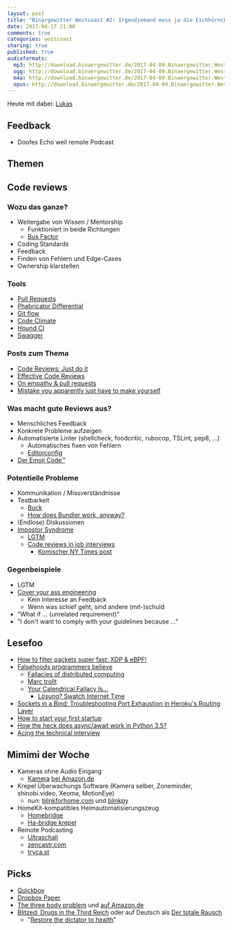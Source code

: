 ```yaml
---
layout: post
title: "Binärgewitter Westcoast #2: Irgendjemand muss ja die Eichhörnchen überwachen!"
date: 2017-04-17 21:00
comments: true
categories: westcoast
sharing: true
published: true
audioformats:
  mp3: http://download.binaergewitter.de/2017-04-09.Binaergewitter.Westcoast.2.mp3
  ogg: http://download.binaergewitter.de/2017-04-09.Binaergewitter.Westcoast.2.ogg
  m4a: http://download.binaergewitter.de/2017-04-09.Binaergewitter.Westcoast.2.m4a
  opus: http://download.binaergewitter.de/2017-04-09.Binaergewitter.Westcoast.2.opus
---
```

Heute mit dabei: [Lukas](https://twitter.com/lumaxis)

## Feedback

- Doofes Echo weil remote Podcast

## Themen

## Code reviews

### Wozu das ganze?

- Weitergabe von Wissen / Mentorship
  * Funktioniert in beide Richtungen
  * [Bus Factor](https://en.wikipedia.org/wiki/Bus_factor)
- Coding Standards
- Feedback
- Finden von Fehlern und Edge-Cases
- Ownership klarstellen

### Tools

- [Pull Requests](https://help.github.com/articles/about-pull-requests/)
- [Phabricator Differential](https://www.phacility.com/phabricator/differential/ )
- [Git flow](https://danielkummer.github.io/git-flow-cheatsheet/)
- [Code Climate](https://codeclimate.com/)
- [Hound CI](https://houndci.com/)
- [Swagger](http://swagger.io/)

### Posts zum Thema

- [Code Reviews: Just do it](https://blog.codinghorror.com/code-reviews-just-do-it/)
- [Effective Code Reviews](https://blog.fogcreek.com/effective-code-reviews-9-tips-from-a-converted-skeptic/)
- [On empathy & pull requests](https://slack.engineering/on-empathy-pull-requests-979e4257d158)
- [Mistake you apparently just have to make yourself](https://medium.com/@mcfunley/mistakes-you-apparently-just-have-to-make-yourself-cc2dd2bfc25c)

### Was macht gute Reviews aus?

- Menschliches Feedback
- Konkrete Probleme aufzeigen
- Automatisierte Linter (shellcheck, foodcritic, rubocop, TSLint, pep8, ...)
  * Automatisches fixen von Fehlern
  * [Editorconfig](http://editorconfig.org/)
- [Der Emoji Code™](https://gist.github.com/pfleidi/4422a5cac5b04550f714f1f886d2feea)

### Potentielle Probleme

- Kommunikation / Missverständnisse
- Testbarkeit
  * [Buck](https://buckbuild.com/)
  * [How does Bundler work, anyway?](https://www.youtube.com/watch?v=4DqzaqeeMgY)
- (Endlose) Diskussionen
- [Impostor Syndrome](https://en.wikipedia.org/wiki/Impostor_syndrome)
  * [LGTM]( https://www.youtube.com/watch?v=erh2ngRZxs0 )
  * [Code reviews in job interviews]()
    * [Komischer NY Times post](https://www.nytimes.com/2017/04/08/opinion/sunday/the-utter-uselessness-of-job-interviews.html)

### Gegenbeispiele

- LGTM
- [Cover your ass engineering]( https://en.wikipedia.org/wiki/Cover_your_ass )
    * Kein Interesse an Feedback
    * Wenn was schief geht, sind andere (mit-)schuld
- "What if ... (unrelated requirement)"
- "I don't want to comply with your guidelines because ..."

## Lesefoo

- [How to filter packets super fast: XDP & eBPF!](https://jvns.ca/blog/2017/04/07/xdp-bpf-tutorial/)
- [Falsehoods programmers believe](http://andre.arko.net/2013/03/24/falsehoods-programmers-believe/)
  * [Fallacies of distributed computing](https://en.wikipedia.org/wiki/Fallacies_of_distributed_computing)
  * [Marc trollt](https://tickets.puppetlabs.com/browse/PUP-2526?focusedCommentId=88089&page=com.atlassian.jira.plugin.system.issuetabpanels:comment-tabpanel#comment-88089)
  * [Your Calendrical Fallacy Is...](http://yourcalendricalfallacyis.com)
    * [Lösung? Swatch Internet Time](https://en.wikipedia.org/wiki/Swatch_Internet_Time)
- [Sockets in a Bind: Troubleshooting Port Exhaustion in Heroku's Routing Layer](https://engineering.heroku.com/blogs/2017-03-30-sockets-in-a-bind/)
- [How to start your first startup](https://zachholman.com/posts/start-up-your-startup)
- [How the heck does async/await work in Python 3.5?](https://snarky.ca/how-the-heck-does-async-await-work-in-python-3-5/)
- [Acing the technical interview](https://aphyr.com/posts/340-acing-the-technical-interview)

## Mimimi der Woche

- Kameras ohne Audio Eingang
  * [Kamera](https://www.amazon.com/Olympus-Mirrorless-Digital-Camera-14-42mm/dp/B01CIXJSOK) [bei Amazon.de](http://amzn.to/2p8gJGi)
- Krepel Überwachungs Software (Kamera selber, Zoneminder, shinobi.video, Xeoma, MotionEye)
  * nun: [blinkforhome.com](https://blinkforhome.com/) und [blinkpy](https://github.com/fronzbot/blinkpy)
- HomeKit-kompatibles Heimautomatisierungszeug
  * [Homebridge](https://github.com/nfarina/homebridge)
  * [Ha-bridge krepel](https://github.com/bwssytems/ha-bridge)
- Remote Podcasting
  * [Ultraschall](http://ultraschall.fm/)
  * [zencastr.com](https://zencastr.com/)
  * [tryca.st](https://tryca.st/)

## Picks

- [Quickbox](http://quickbox.io)
- [Dropbox Paper](https://paper.dropbox.com)
- [The three body problem](https://en.wikipedia.org/wiki/The_Three-Body_Problem) und [auf Amazon.de](http://amzn.to/2ofWZiv)
- [Blitzed: Drugs in the Third Reich](https://www.amazon.com/Blitzed-Drugs-Third-Norman-Ohler-ebook/dp/B01IAS9G94/) oder auf Deutsch als [Der totale Rausch](https://www.amazon.de/dp/3462050354/)
  * "[Restore the dictator to health](http://dobyfriday.com/18)"

